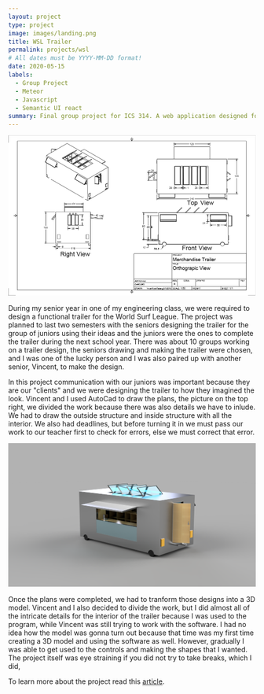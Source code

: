 ```yaml
---
layout: project
type: project
image: images/landing.png
title: WSL Trailer
permalink: projects/wsl
# All dates must be YYYY-MM-DD format!
date: 2020-05-15
labels:
  - Group Project
  - Meteor
  - Javascript
  - Semantic UI react
summary: Final group project for ICS 314. A web application designed for UH students to be able to access all the clubs and catch up on any upcoming events that the clubs have prepared.
---
```


<img class="ui medium right floated rounded image" src="../images/wslTrailer.PNG">

During my senior year in one of my engineering class, we were required to design a functional trailer for the World Surf League. The project was planned to last two semesters with the seniors designing the trailer for the group of juniors using their ideas and the juniors were the ones to complete the trailer during the next school year. There was about 10 groups working on a trailer design, the seniors drawing and making the trailer were chosen, and I was one of the lucky person and I was also paired up with another senior, Vincent, to make the design. 

In this project communication with our juniors was important because they are our "clients" and we were designing the trailer to how they imagined the look. Vincent and I used AutoCad to draw the plans, the picture on the top right, we divided the work because there was also details we have to inlude. We had to draw the outside structure and inside structure with all the interior. We also had deadlines, but before turning it in we must pass our work to our teacher first to check for errors, else we must correct that error.

<img class="ui medium left floated rounded image" src="../images/wslTop.png">

Once the plans were completed, we had to tranform those designs into a 3D model. Vincent and I also decided to divide the work, but I did almost all of the intricate details for the interior of the trailer because I was used to the program, while Vincent was still trying to work with the software. I had no idea how the model was gonna turn out because that time was my first time creating a 3D model and using the software as well. However, gradually I was able to get used to the controls and making the shapes that I wanted. The project itself was eye straining if you did not try to take breaks, which I did,  



To learn more about the project read this [article](http://www.hawaiipublicschools.org/VisionForSuccess/SuccessStories/Schools/Pages/farringtonWSLpartnership.aspx).
